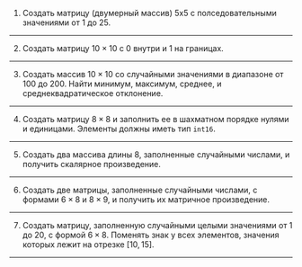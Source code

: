 1. Создать матрицу (двумерный массив) 5x5 с полседовательными значениями от 1 до 25.

---

2. Создать матрицу $10 \times 10$ с 0 внутри и 1 на границах.

---

3. Создать массив $10 \times 10$ со случайными значениями в диапазоне от 100 до 200. Найти минимум, максимум, среднее, и среднеквадратическое отклонение.

---

4. Создать матрицу $8 \times 8$ и заполнить ее в шахматном порядке нулями и единицами. Элементы должны иметь тип `int16`.

---

5. Создать два массива длины 8, заполненные случайными числами, и получить скалярное произведение.

---

6. Создать две матрицы, заполненные случайными числами, с формами $6 \times 8$ и $8 \times 9$, и получить их матричное произведение. 

---

7. Создать матрицу, заполненную случайными целыми значениями от 1 до 20, с формой $6 \times 8$. Поменять знак у всех элементов, значения которых лежит на отрезке $[10, 15]$.

---
